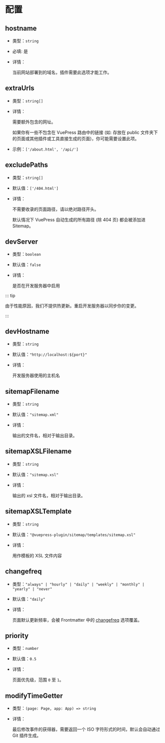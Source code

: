 # 配置

## hostname

- 类型：`string`
- 必填: 是
- 详情：

  当前网站部署到的域名，插件需要此选项才能工作。

## extraUrls

- 类型：`string[]`
- 详情：

  需要额外包含的网址。

  如果你有一些不包含在 VuePress 路由中的链接 (如: 存放在 public 文件夹下的页面或其他插件或工具直接生成的页面)，你可能需要设置此项。

- 示例：`['/about.html', '/api/']`

## excludePaths

- 类型：`string[]`
- 默认值：`['/404.html']`
- 详情：

  不需要收录的页面路径，请以绝对路径开头。

  默认情况下 VuePress 自动生成的所有路径 (除 404 页) 都会被添加进 Sitemap。

## devServer

- 类型：`boolean`
- 默认值：`false`
- 详情：

  是否在开发服务器中启用

::: tip

由于性能原因，我们不提供热更新。重启开发服务器以同步你的变更。

:::

## devHostname

- 类型：`string`
- 默认值：`"http://localhost:${port}"`
- 详情：

  开发服务器使用的主机名

## sitemapFilename

- 类型：`string`
- 默认值：`"sitemap.xml"`
- 详情：

  输出的文件名，相对于输出目录。

## sitemapXSLFilename

- 类型：`string`
- 默认值：`"sitemap.xsl"`
- 详情：

  输出的 xsl 文件名，相对于输出目录。

## sitemapXSLTemplate

- 类型：`string`
- 默认值：`"@vuepress-plugin/sitemap/templates/sitemap.xsl"`
- 详情：

  用作模板的 XSL 文件内容

## changefreq

- 类型：`"always" | "hourly" | "daily" | "weekly" | "monthly" | "yearly" | "never"`
- 默认值：`"daily"`
- 详情：

  页面默认更新频率，会被 Frontmatter 中的 [changefreq](./frontmatter.md#sitemap-changefreq) 选项覆盖。

## priority

- 类型：`number`
- 默认值：`0.5`
- 详情：

  页面优先级，范围 `0` 至 `1`。

## modifyTimeGetter

- 类型：`(page: Page, app: App) => string`
- 详情：

  最后修改事件的获得器，需要返回一个 ISO 字符形式的时间，默认会自动通过 Git 插件生成。
